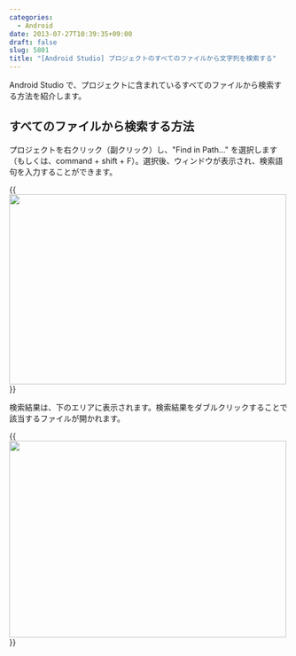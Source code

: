```yaml
---
categories:
  - Android
date: 2013-07-27T10:39:35+09:00
draft: false
slug: 5801
title: "[Android Studio] プロジェクトのすべてのファイルから文字列を検索する"
---
```


Android Studio で、プロジェクトに含まれているすべてのファイルから検索する方法を紹介します。

## すべてのファイルから検索する方法

プロジェクトを右クリック（副クリック）し、"Find in Path…" を選択します（もしくは、command + shift + F）。選択後、ウィンドウが表示され、検索語句を入力することができます。

{{<img alt="" src="/images/2013/07/5801_1.png" width="500" height="343">}}

検索結果は、下のエリアに表示されます。検索結果をダブルクリックすることで該当するファイルが開かれます。

{{<img alt="" src="/images/2013/07/5801_2.png" width="500" height="355">}}
